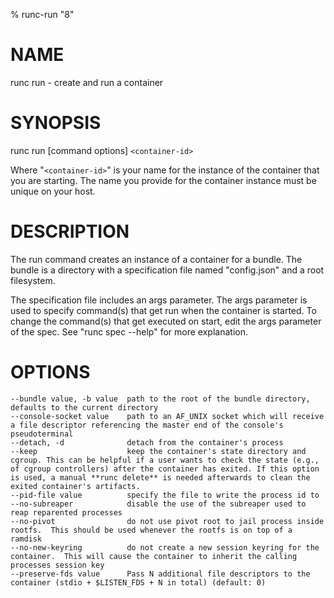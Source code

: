 % runc-run "8"

# NAME
   runc run - create and run a container

# SYNOPSIS
   runc run [command options] `<container-id>`

Where "`<container-id>`" is your name for the instance of the container that you
are starting. The name you provide for the container instance must be unique on
your host.

# DESCRIPTION
   The run command creates an instance of a container for a bundle. The bundle
is a directory with a specification file named "config.json" and a root
filesystem.

The specification file includes an args parameter. The args parameter is used
to specify command(s) that get run when the container is started. To change the
command(s) that get executed on start, edit the args parameter of the spec. See
"runc spec --help" for more explanation.

# OPTIONS
    --bundle value, -b value  path to the root of the bundle directory, defaults to the current directory
    --console-socket value    path to an AF_UNIX socket which will receive a file descriptor referencing the master end of the console's pseudoterminal
    --detach, -d              detach from the container's process
    --keep                    keep the container's state directory and cgroup. This can be helpful if a user wants to check the state (e.g., of cgroup controllers) after the container has exited. If this option is used, a manual **runc delete** is needed afterwards to clean the exited container's artifacts.
    --pid-file value          specify the file to write the process id to
    --no-subreaper            disable the use of the subreaper used to reap reparented processes
    --no-pivot                do not use pivot root to jail process inside rootfs.  This should be used whenever the rootfs is on top of a ramdisk
    --no-new-keyring          do not create a new session keyring for the container.  This will cause the container to inherit the calling processes session key
    --preserve-fds value      Pass N additional file descriptors to the container (stdio + $LISTEN_FDS + N in total) (default: 0)
